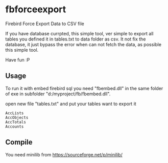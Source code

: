 # fbforceexport
Firebird Force Export Data to CSV file

If you have database currpted, this simple tool, ver simple to export all tables you defined it in tables.txt to data folder as csv.
It not fix the database, it just bypass the error when can not fetch the data, as possible this simple tool.

Have fun :P

## Usage

To run it with embed firebird sql you need "fbembed.dll" in the same folder of exe in subfolder "d:/myproject/fb/fbembed.dll".

open new file "tables.txt" and put your tables want to export it

```
AccLists
AccObjects
AccTotals
Accounts
```

## Compile

You need minilib from https://sourceforge.net/p/minilib/
